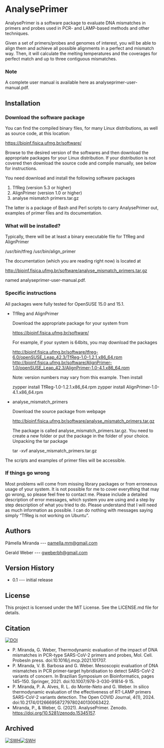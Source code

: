 # AnalysePrimer

AnalysePrimer is a software package to evaluate DNA mismatches in primers and probes used in PCR- and LAMP-based methods and other techniques.

Given a set of primers/probes and genomes of interest, you will be able to align them and achieve all possible alignments in a perfect and mismatch way. Then, it will calculate the melting temperatures and the coverages for perfect match and up to three contiguous mismatches.

### Note

A complete user manual is available here as analyseprimer-user-manual.pdf.

## Installation

### Download the software package

You can find the compiled binary files, for many Linux distributions, as well as source code, at this location:

https://bioinf.fisica.ufmg.br/software/

Browse to the desired version of the softwares and then download the appropriate packages for your Linux distribution. If your distribution is not covered then download the source code and compile manually, see below for instructions.

You need download and install the following software packages

1. TfReg (version 5.3 or higher)
2. AlignPrimer (version 1.0 or higher)
3. analyse mismatch primers.tar.gz

The latter is a package of Bash and Perl scripts to carry AnalysePrimer out, examples of primer files and its documentation.

### What will be installed?

Typically, there will be at least a binary executable file for TfReg and AlignPrimer

/usr/bin/tfreg
/usr/bin/align_primer

The documentation (which you are reading right now) is located at 

http://bioinf.fisica.ufmg.br/software/analyse_mismatch_primers.tar.gz

named analyseprimer-user-manual.pdf.

### Specific instructions

All packages were fully tested for OpenSUSE 15.0 and 15.1.

* TfReg and AlignPrimer

  Download the appropriate package for your system from

  https://bioinf.fisica.ufmg.br/software/

  For example, if your system is 64bits, you may download the packages

  http://bioinf.fisica.ufmg.br/software/tfreg-6.0/openSUSE_Leap_42.3/TfReg-1.0-1.2.1.x86_64.rpm
  http://bioinf.fisica.ufmg.br/software/AlignPrimer-1.0/openSUSE_Leap_42.3/AlignPrimer-1.0-4.1.x86_64.rpm

  Note: version numbers may vary from this example. Then install

  zypper install TfReg-1.0-1.2.1.x86_64.rpm
  zypper install AlignPrimer-1.0-4.1.x86_64.rpm

* analyse_mismatch_primers

  Download the source package from webpage

  http://bioinf.fisica.ufmg.br/software/analyse_mismatch_primers.tar.gz

  The package is called analyse_mismatch_primers.tar.gz. You need to create a new folder or put the package in the folder of your choice. 
  Unpacking the tar package

  tar -xvf analyse_mismatch_primers.tar.gz

The scripts and examples of primer files will be accessible.

### If things go wrong

Most problems will come from missing library packages or from erroneous usage of your system. It is not possible for me to cover everything that may go wrong, so please feel free to contact me. Please include a detailed description of error messages, which system you are using and a step by step description of what you tried to do. Please understand that I will need as much information as possible. I can do nothing with messages saying simply “TfReg is not working on Ubuntu”.

## Authors

Pâmella Miranda --- pamella.mm@gmail.com

Gerald Weber --- gweberbh@gmail.com

## Version History

* 0.1 --- initial release

## License

This project is licensed under the MIT License.
See the LICENSE.md file for details.

## Citation

[![DOI](https://zenodo.org/badge/DOI/10.5281/zenodo.15345157.svg)](https://doi.org/10.5281/zenodo.15345157)

* P. Miranda, G. Weber, Thermodynamic evaluation of the impact of DNA mismatches in PCR-type SARS-CoV-2 primers and probes, Mol. Cell. ProbesIn press. doi:10.1016/j.mcp.2021.101707.
* P. Miranda, V. B. Barbosa and G. Weber. Mesoscopic evaluation of DNA mismatches in PCR primer-target hybridisation to detect SARS-CoV-2 variants of concern. In Brazilian Symposium on Bioinformatics, pages 145–150. Springer, 2021. doi:10.1007/978-3-030-91814-9 15.
* P. Miranda, P. A. Alves, R. L. do Monte-Neto and G. Weber. In silico thermodynamic evaluation of the effectiveness of RT-LAMP primers SARS-CoV-2 variants detection. The Open COVID Journal, 4(1), 2024. doi:10.2174/0126669587279780240130063422.
* Miranda, P., & Weber, G. (2021). AnalysePrimer. Zenodo. https://doi.org/10.5281/zenodo.15345157.

## Archived

[![SWH](https://archive.softwareheritage.org/badge/origin/https://github.com/pamella-miranda/AnalysePrimer/)](https://archive.softwareheritage.org/browse/origin/?origin_url=https://github.com/pamella-miranda/AnalysePrimer)[![SWH](https://archive.softwareheritage.org/badge/swh:1:dir:a717aa3dca248228ad3252d4e7f0a1dc454cbcd6/)](https://archive.softwareheritage.org/swh:1:dir:a717aa3dca248228ad3252d4e7f0a1dc454cbcd6;origin=https://github.com/pamella-miranda/AnalysePrimer;visit=swh:1:snp:b636b4a591928800c41f6da99cb1d3bea5ca2671;anchor=swh:1:rev:843c8e54cab2c975a581f141eeee9cc6686b5167)
